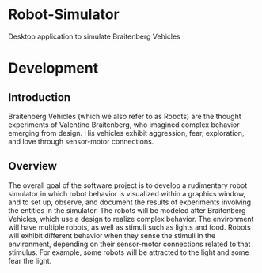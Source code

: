 # Robot-Simulator
Desktop application to simulate Braitenberg Vehicles 

# Development
## Introduction
Braitenberg Vehicles (which we also refer to as Robots) are the thought experiments of Valentino Braitenberg, who imagined complex behavior emerging from design. His vehicles exhibit aggression, fear, exploration, and love through sensor-motor connections. 

## Overview
The overall goal of the software project is to develop a rudimentary robot simulator in which robot behavior is visualized within a graphics window, and to set up, observe, and document the results of experiments involving the entities in the simulator. The robots will be modeled after Braitenberg Vehicles, which use a design to realize complex behavior. The environment will have multiple robots, as well as stimuli such as lights and food. Robots will exhibit different behavior when they sense the stimuli in the environment, depending on their sensor-motor connections related to that stimulus. For example, some robots will be attracted to the light and some fear the light.

